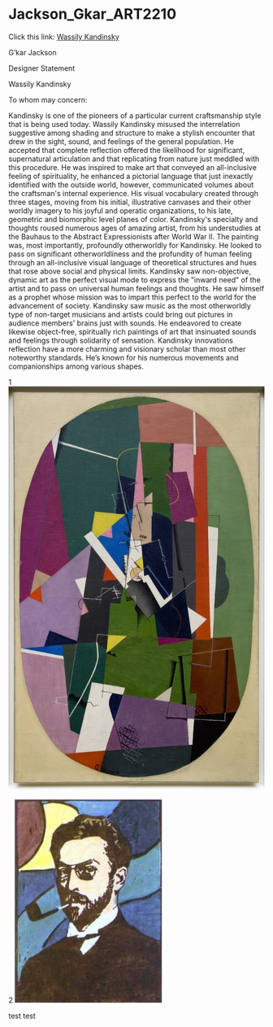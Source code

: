 # Jackson_Gkar_ART2210


Click this link: [Wassily Kandinsky](https://gmanski504.github.io/Jackson_Gkar_ART2210/Jackson_Gkar_ART2210_Self-portrait_Fall2019/Jackson_Gkar_ART2210_Self-portrait_Fall2019/JackSept162019-1.html)


G’kar Jackson

Designer Statement

Wassily Kandinsky

To whom may concern:

Kandinsky is one of the pioneers of a particular current craftsmanship style that is being used today. Wassily Kandinsky misused the interrelation suggestive among shading and structure to make a stylish encounter that drew in the sight, sound, and feelings of the general population. He accepted that complete reflection offered the likelihood for significant, supernatural articulation and that replicating from nature just meddled with this procedure. He was inspired to make art that conveyed an all-inclusive feeling of spirituality, he enhanced a pictorial language that just inexactly identified with the outside world, however, communicated volumes about the craftsman's internal experience. His visual vocabulary created through three stages, moving from his initial, illustrative canvases and their other worldly imagery to his joyful and operatic organizations, to his late, geometric and biomorphic level planes of color. Kandinsky's specialty and thoughts roused numerous ages of amazing artist, from his understudies at the Bauhaus to the Abstract Expressionists after World War II. The painting was, most importantly, profoundly otherworldly for Kandinsky. He looked to pass on significant otherworldliness and the profundity of human feeling through an all-inclusive visual language of theoretical structures and hues that rose above social and physical limits. Kandinsky saw non-objective, dynamic art as the perfect visual mode to express the "inward need" of the artist and to pass on universal human feelings and thoughts. He saw himself as a prophet whose mission was to impart this perfect to the world for the advancement of society. Kandinsky saw music as the most otherworldly type of non-target musicians and artists could bring out pictures in audience members' brains just with sounds. He endeavored to create likewise object-free, spiritually rich paintings of art that insinuated sounds and feelings through solidarity of sensation. Kandinsky innovations reflection have a more charming and visionary scholar than most other noteworthy standards. He’s known for his numerous movements and companionships among various shapes.



1 ![](https://github.com/Gmanski504/Jackson_Gkar_ART2210/raw/master/Jackson_Gkar_ART2210_Self-portrait_Fall2019/JackSept16-2019-1/Img/vasilykandinsky.jpg)

2 ![](https://github.com/Gmanski504/Jackson_Gkar_ART2210/raw/master/Jackson_Gkar_ART2210_Self-portrait_Fall2019/JackSept16-2019-1/Img/wassilykandinskyportrait.jpg)

test test




